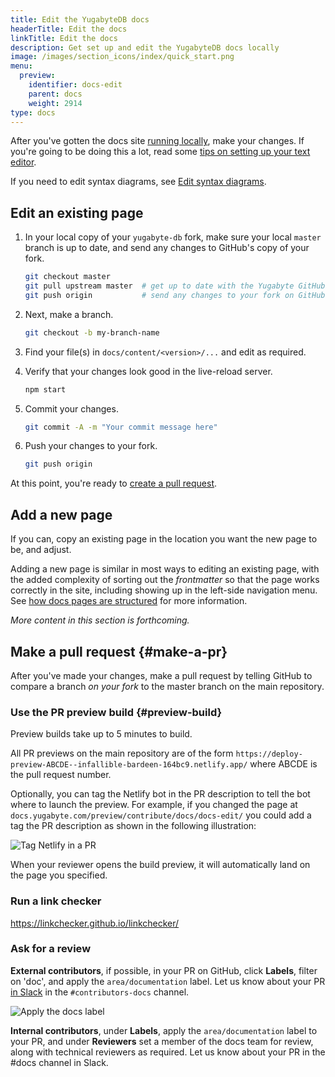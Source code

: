 ```yaml
---
title: Edit the YugabyteDB docs
headerTitle: Edit the docs
linkTitle: Edit the docs
description: Get set up and edit the YugabyteDB docs locally
image: /images/section_icons/index/quick_start.png
menu:
  preview:
    identifier: docs-edit
    parent: docs
    weight: 2914
type: docs
---
```


After you've gotten the docs site [running locally](../docs-build/), make your changes. If you're going to be doing this a lot, read some [tips on setting up your text editor](../docs-editor-setup/).

If you need to edit syntax diagrams, see [Edit syntax diagrams](../syntax-diagrams/).

## Edit an existing page

1. In your local copy of your `yugabyte-db` fork, make sure your local `master` branch is up to date, and send any changes to GitHub's copy of your fork.

    ```sh
    git checkout master
    git pull upstream master  # get up to date with the Yugabyte GitHub repo
    git push origin           # send any changes to your fork on GitHub
    ```

1. Next, make a branch.

    ```sh
    git checkout -b my-branch-name
    ```

1. Find your file(s) in `docs/content/<version>/...` and edit as required.

1. Verify that your changes look good in the live-reload server.

    ```sh
    npm start
    ```

1. Commit your changes.

    ```sh
    git commit -A -m "Your commit message here"
    ```

1. Push your changes to your fork.

    ```sh
    git push origin
    ```

At this point, you're ready to [create a pull request](#make-a-pr).

## Add a new page

If you can, copy an existing page in the location you want the new page to be, and adjust.

Adding a new page is similar in most ways to editing an existing page, with the added complexity of sorting out the _frontmatter_ so that the page works correctly in the site, including showing up in the left-side navigation menu. See [how docs pages are structured](../docs-page-structure/) for more information.

_More content in this section is forthcoming._

## Make a pull request {#make-a-pr}

After you've made your changes, make a pull request by telling GitHub to compare a branch _on your fork_ to the master branch on the main repository.

### Use the PR preview build {#preview-build}

Preview builds take up to 5 minutes to build.

All PR previews on the main repository are of the form `https://deploy-preview-ABCDE--infallible-bardeen-164bc9.netlify.app/` where ABCDE is the pull request number.

Optionally, you can tag the Netlify bot in the PR description to tell the bot where to launch the preview. For example, if you changed the page at `docs.yugabyte.com/preview/contribute/docs/docs-edit/` you could add a tag the PR description as shown in the following illustration:

![Tag Netlify in a PR](/images/contribute/contribute-docs-description.png)

When your reviewer opens the build preview, it will automatically land on the page you specified.

### Run a link checker

<https://linkchecker.github.io/linkchecker/>

### Ask for a review

**External contributors**, if possible, in your PR on GitHub, click **Labels**, filter on 'doc', and apply the `area/documentation` label. Let us know about your PR [in Slack](https://www.yugabyte.com/slack/) in the `#contributors-docs` channel.

![Apply the docs label](/images/contribute/contribute-docs-pr-panel.png)

**Internal contributors**, under **Labels**, apply the `area/documentation` label to your PR, and under **Reviewers** set a member of the docs team for review, along with technical reviewers as required. Let us know about your PR in the #docs channel in Slack.
